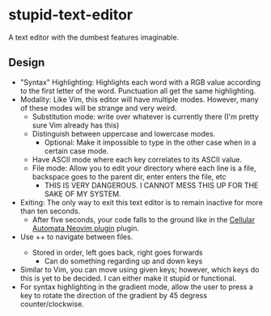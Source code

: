 # stupid-text-editor
A text editor with the dumbest features imaginable.

## Design

- "Syntax" Highlighting: Highlights each word with a RGB value according to the first letter of the word. Punctuation all get the same highlighting.
- Modality: Like Vim, this editor will have multiple modes. However, many of these modes will be strange and very weird.
    - Substitution mode: write over whatever is currently there (I'm pretty sure Vim already has this)
    - Distinguish between uppercase and lowercase modes.
        - Optional: Make it impossible to type in the other case when in a certain case mode.
    - Have ASCII mode where each key correlates to its ASCII value.
    - File mode: Allow you to edit your directory where each line is a file, backspace goes to the parent dir, enter enters the file, etc
        - THIS IS VERY DANGEROUS. I CANNOT MESS THIS UP FOR THE SAKE OF MY SYSTEM.
- Exiting: The only way to exit this text editor is to remain inactive for more than ten seconds. 
    - After five seconds, your code falls to the ground like in the [Cellular Automata Neovim plugin](https://github.com/Eandrju/cellular-automaton.nvim) plugin.
- Use <Ctrl>+<Shift>+<Arrow> to navigate between files. 
    - Stored in order, left goes back, right goes forwards
        - Can do something regarding up and down keys
- Similar to Vim, you can move using given keys; however, which keys do this is yet to be decided. I can either make it stupid or functional.
- For syntax highlighting in the gradient mode, allow the user to press a key to rotate the direction of the gradient by 45 degress counter/clockwise.
